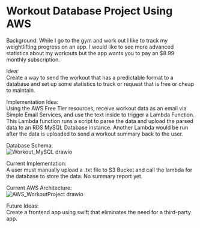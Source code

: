 # Workout Database Project Using AWS

Background: While I go to the gym and work out I like to track my weightlifting progress on an app. I would like to see more advanced statistics about my workouts but the app wants you to pay an $8.99 monthly subscription.  
  
Idea:  
Create a way to send the workout that has a predictable format to a database and set up some statistics to track or request that is free or cheap to maintain.  
  
Implementation Idea:  
Using the AWS Free Tier resources, receive workout data as an email via Simple Email Services, and use the text inside to trigger a Lambda Function. This Lambda function runs a script to parse the data and upload the parsed data to an RDS MySQL Database instance.
Another Lambda would be run after the data is uploaded to send a workout summary back to the user.  
  
Database Schema:  
![Workout_MySQL drawio](https://user-images.githubusercontent.com/69882779/212497618-71141cf2-997d-4a1b-b9ac-168e84547227.png)
  
Current Implementation:  
A user must manually upload a .txt file to S3 Bucket and call the lambda for the database to store the data. No summary report yet.  
  
Current AWS Architecture:  
![AWS_WorkoutProject drawio](https://user-images.githubusercontent.com/69882779/212497621-5ffbd174-f85b-4690-bce1-69c54044cd3a.png)
  
Future Ideas:  
Create a frontend app using swift that eliminates the need for a third-party app.  
